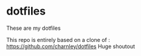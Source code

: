 # dotfiles

These are my dotfiles

This repo is entirely based on a clone of : https://github.com/charnley/dotfiles
Huge shoutout